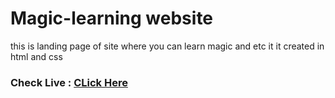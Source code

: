 # Magic-learning website
this is landing page of site where you can learn magic and etc it it created in html and css

 ### Check Live : [CLick Here](https://prajapatideepak.github.io/magic-learning/)
